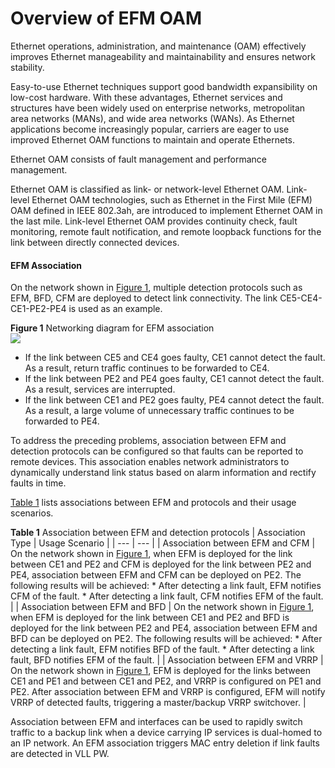 Overview of EFM OAM
===================

Ethernet operations, administration, and maintenance (OAM) effectively improves Ethernet manageability and maintainability and ensures network stability.

Easy-to-use Ethernet techniques support good bandwidth expansibility on low-cost hardware. With these advantages, Ethernet services and structures have been widely used on enterprise networks, metropolitan area networks (MANs), and wide area networks (WANs). As Ethernet applications become increasingly popular, carriers are eager to use improved Ethernet OAM functions to maintain and operate Ethernets.

Ethernet OAM consists of fault management and performance management.

Ethernet OAM is classified as link- or network-level Ethernet OAM. Link-level Ethernet OAM technologies, such as Ethernet in the First Mile (EFM) OAM defined in IEEE 802.3ah, are introduced to implement Ethernet OAM in the last mile. Link-level Ethernet OAM provides continuity check, fault monitoring, remote fault notification, and remote loopback functions for the link between directly connected devices.

#### EFM Association

On the network shown in [Figure 1](#EN-US_CONCEPT_0172361992__fig_0334C149), multiple detection protocols such as EFM, BFD, CFM are deployed to detect link connectivity. The link CE5-CE4-CE1-PE2-PE4 is used as an example.

**Figure 1** Networking diagram for EFM association  
![](images/fig_dc_vrp_efm_cfg_203401.png)

* If the link between CE5 and CE4 goes faulty, CE1 cannot detect the fault. As a result, return traffic continues to be forwarded to CE4.
* If the link between PE2 and PE4 goes faulty, CE1 cannot detect the fault. As a result, services are interrupted.
* If the link between CE1 and PE2 goes faulty, PE4 cannot detect the fault. As a result, a large volume of unnecessary traffic continues to be forwarded to PE4.

To address the preceding problems, association between EFM and detection protocols can be configured so that faults can be reported to remote devices. This association enables network administrators to dynamically understand link status based on alarm information and rectify faults in time.

[Table 1](#EN-US_CONCEPT_0172361992__table_0345EBD1) lists associations between EFM and protocols and their usage scenarios.

**Table 1** Association between EFM and detection protocols
| Association Type | Usage Scenario |
| --- | --- |
| Association between EFM and CFM | On the network shown in [Figure 1](#EN-US_CONCEPT_0172361992__fig_0334C149), when EFM is deployed for the link between CE1 and PE2 and CFM is deployed for the link between PE2 and PE4, association between EFM and CFM can be deployed on PE2. The following results will be achieved:  * After detecting a link fault, EFM notifies CFM of the fault. * After detecting a link fault, CFM notifies EFM of the fault. |
| Association between EFM and BFD | On the network shown in [Figure 1](#EN-US_CONCEPT_0172361992__fig_0334C149), when EFM is deployed for the link between CE1 and PE2 and BFD is deployed for the link between PE2 and PE4, association between EFM and BFD can be deployed on PE2. The following results will be achieved:  * After detecting a link fault, EFM notifies BFD of the fault. * After detecting a link fault, BFD notifies EFM of the fault. |
| Association between EFM and VRRP | On the network shown in [Figure 1](#EN-US_CONCEPT_0172361992__fig_0334C149), EFM is deployed for the links between CE1 and PE1 and between CE1 and PE2, and VRRP is configured on PE1 and PE2. After association between EFM and VRRP is configured, EFM will notify VRRP of detected faults, triggering a master/backup VRRP switchover. |

Association between EFM and interfaces can be used to rapidly switch traffic to a backup link when a device carrying IP services is dual-homed to an IP network. An EFM association triggers MAC entry deletion if link faults are detected in VLL PW.